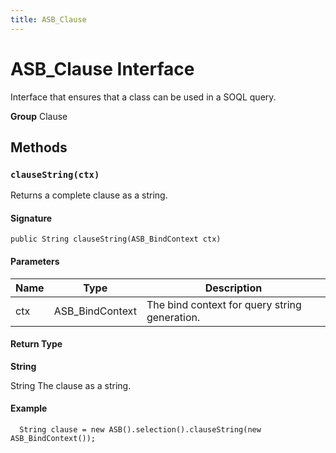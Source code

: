```yaml
---
title: ASB_Clause
---
```


# ASB_Clause Interface

Interface that ensures that a class can be used in a SOQL query.

**Group** Clause

## Methods
### `clauseString(ctx)`

Returns a complete clause as a string.

#### Signature
```apex
public String clauseString(ASB_BindContext ctx)
```

#### Parameters
| Name | Type | Description |
|------|------|-------------|
| ctx | ASB_BindContext | The bind context for query string generation. |

#### Return Type
**String**

String The clause as a string.

#### Example
```apex
  String clause = new ASB().selection().clauseString(new ASB_BindContext());
```